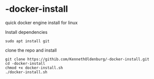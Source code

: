 # -docker-install
quick docker engine install for linux

Install dependencies
	
 	sudo apt install git

clone the repo and install
 
	git clone https://githib.com/KennethOldenburg/-docker-install.git
	cd -docker-install
	chmod +x docker-install.sh
	./docker-install.sh
